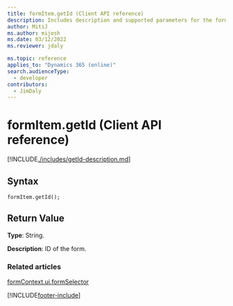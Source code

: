 ```yaml
---
title: formItem.getId (Client API reference)
description: Includes description and supported parameters for the formItem.getId method.
author: MitiJ
ms.author: mijosh
ms.date: 03/12/2022
ms.reviewer: jdaly

ms.topic: reference
applies_to: "Dynamics 365 (online)"
search.audienceType: 
  - developer
contributors:
  - JimDaly
---
```

# formItem.getId (Client API reference)



[!INCLUDE[./includes/getId-description.md](./includes/getId-description.md)]

## Syntax

`formItem.getId();`

## Return Value

**Type**: String.

**Description**: ID of the form.

### Related articles

[formContext.ui.formSelector](../formContext-ui-formSelector.md)





[!INCLUDE[footer-include](../../../../../includes/footer-banner.md)]
